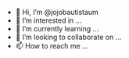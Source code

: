 - 👋 Hi, I’m @jojobautistaum
- 👀 I’m interested in ...
- 🌱 I’m currently learning ...
- 💞️ I’m looking to collaborate on ...
- 📫 How to reach me ...

<!---
jojobautistaum/jojobautistaum is a ✨ special ✨ repository because its `README.md` (this file) appears on your GitHub profile.
You can click the Preview link to take a look at your changes.
--->

